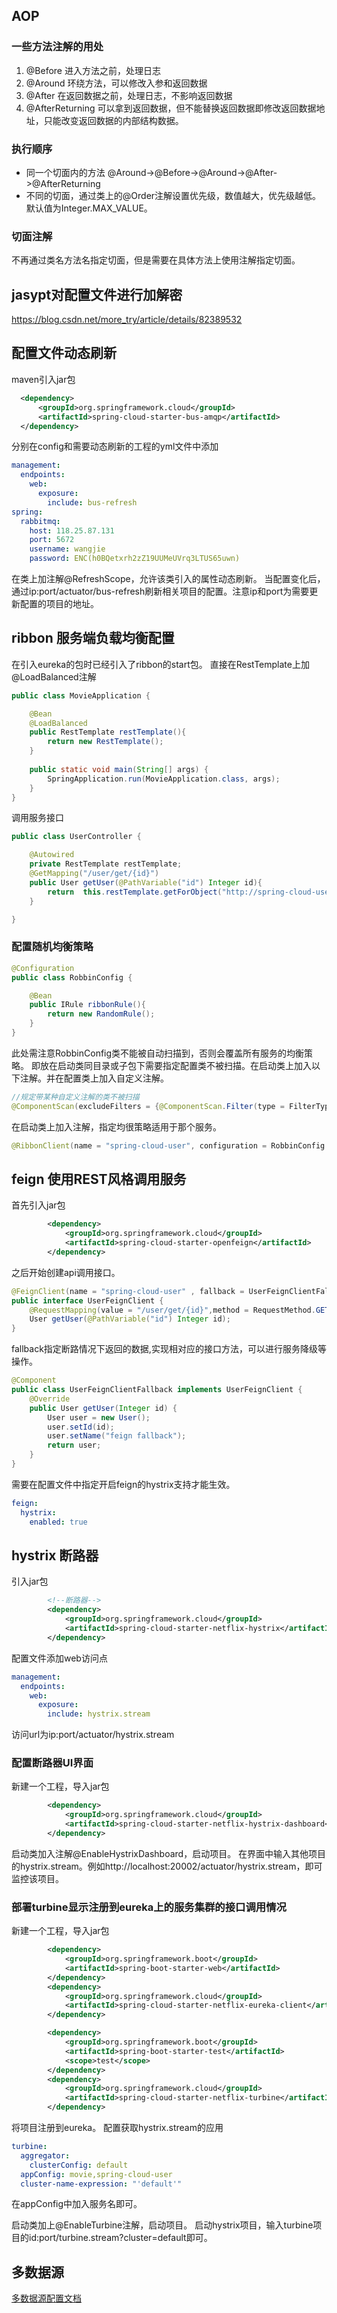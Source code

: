 ## AOP
### 一些方法注解的用处
1. @Before 进入方法之前，处理日志
2. @Around 环绕方法，可以修改入参和返回数据
3. @After  在返回数据之前，处理日志，不影响返回数据
4. @AfterReturning 可以拿到返回数据，但不能替换返回数据即修改返回数据地址，只能改变返回数据的内部结构数据。
### 执行顺序
- 同一个切面内的方法 @Around->@Before->@Around->@After->@AfterReturning
- 不同的切面，通过类上的@Order注解设置优先级，数值越大，优先级越低。默认值为Integer.MAX_VALUE。
### 切面注解
不再通过类名方法名指定切面，但是需要在具体方法上使用注解指定切面。

## jasypt对配置文件进行加解密
https://blog.csdn.net/more_try/article/details/82389532

## 配置文件动态刷新
maven引入jar包
```xml
  <dependency>
      <groupId>org.springframework.cloud</groupId>
      <artifactId>spring-cloud-starter-bus-amqp</artifactId>
  </dependency>
```
分别在config和需要动态刷新的工程的yml文件中添加
```yml
management:
  endpoints:
    web:
      exposure:
        include: bus-refresh
spring:
  rabbitmq:
    host: 118.25.87.131
    port: 5672
    username: wangjie
    password: ENC(h0BQetxrh2zZ19UUMeUVrq3LTUS65uwn)
```
在类上加注解@RefreshScope，允许该类引入的属性动态刷新。
当配置变化后，通过ip:port/actuator/bus-refresh刷新相关项目的配置。注意ip和port为需要更新配置的项目的地址。

## ribbon 服务端负载均衡配置
在引入eureka的包时已经引入了ribbon的start包。
直接在RestTemplate上加@LoadBalanced注解
```java
public class MovieApplication {

    @Bean
    @LoadBalanced
    public RestTemplate restTemplate(){
        return new RestTemplate();
    }
   
    public static void main(String[] args) {
        SpringApplication.run(MovieApplication.class, args);
    }
}
```
调用服务接口
```java
public class UserController {

    @Autowired
    private RestTemplate restTemplate;
    @GetMapping("/user/get/{id}")
    public User getUser(@PathVariable("id") Integer id){
        return  this.restTemplate.getForObject("http://spring-cloud-user/user/get/"+id,User.class);
    }

}
```
### 配置随机均衡策略
```java
@Configuration
public class RobbinConfig {

    @Bean
    public IRule ribbonRule(){
        return new RandomRule();
    }
}
```
此处需注意RobbinConfig类不能被自动扫描到，否则会覆盖所有服务的均衡策略。
即放在启动类同目录或子包下需要指定配置类不被扫描。在启动类上加入以下注解。并在配置类上加入自定义注解。
```java
//规定带某种自定义注解的类不被扫描
@ComponentScan(excludeFilters = {@ComponentScan.Filter(type = FilterType.ANNOTATION,value = ExcludeFromComponentScan.class)})
```
在启动类上加入注解，指定均很策略适用于那个服务。
```java
@RibbonClient(name = "spring-cloud-user", configuration = RobbinConfig.class);
```

## feign 使用REST风格调用服务
首先引入jar包
```xml
        <dependency>
            <groupId>org.springframework.cloud</groupId>
            <artifactId>spring-cloud-starter-openfeign</artifactId>
        </dependency>
```
之后开始创建api调用接口。
```java
@FeignClient(name = "spring-cloud-user" , fallback = UserFeignClientFallback.class)
public interface UserFeignClient {
    @RequestMapping(value = "/user/get/{id}",method = RequestMethod.GET)
    User getUser(@PathVariable("id") Integer id);
}
```
fallback指定断路情况下返回的数据,实现相对应的接口方法，可以进行服务降级等操作。
```java
@Component
public class UserFeignClientFallback implements UserFeignClient {
    @Override
    public User getUser(Integer id) {
        User user = new User();
        user.setId(id);
        user.setName("feign fallback");
        return user;
    }
}
```
需要在配置文件中指定开启feign的hystrix支持才能生效。
```yaml
feign:
  hystrix:
    enabled: true
```

## hystrix 断路器
引入jar包
```xml
        <!--断路器-->
        <dependency>
            <groupId>org.springframework.cloud</groupId>
            <artifactId>spring-cloud-starter-netflix-hystrix</artifactId>
        </dependency>

```
配置文件添加web访问点
```yaml
management:
  endpoints:
    web:
      exposure:
        include: hystrix.stream
```
访问url为ip:port/actuator/hystrix.stream

### 配置断路器UI界面
新建一个工程，导入jar包
```xml
        <dependency>
            <groupId>org.springframework.cloud</groupId>
            <artifactId>spring-cloud-starter-netflix-hystrix-dashboard</artifactId>
        </dependency>
```
启动类加入注解@EnableHystrixDashboard，启动项目。
在界面中输入其他项目的hystrix.stream。例如http://localhost:20002/actuator/hystrix.stream，即可监控该项目。

### 部署turbine显示注册到eureka上的服务集群的接口调用情况
新建一个工程，导入jar包
```xml
        <dependency>
            <groupId>org.springframework.boot</groupId>
            <artifactId>spring-boot-starter-web</artifactId>
        </dependency>
        <dependency>
            <groupId>org.springframework.cloud</groupId>
            <artifactId>spring-cloud-starter-netflix-eureka-client</artifactId>
        </dependency>

        <dependency>
            <groupId>org.springframework.boot</groupId>
            <artifactId>spring-boot-starter-test</artifactId>
            <scope>test</scope>
        </dependency>
        <dependency>
            <groupId>org.springframework.cloud</groupId>
            <artifactId>spring-cloud-starter-netflix-turbine</artifactId>
        </dependency>
```
将项目注册到eureka。
配置获取hystrix.stream的应用
```yaml
turbine:
  aggregator:
    clusterConfig: default
  appConfig: movie,spring-cloud-user
  cluster-name-expression: "'default'"
```
在appConfig中加入服务名即可。

启动类加上@EnableTurbine注解，启动项目。
启动hystrix项目，输入turbine项目的id:port/turbine.stream?cluster=default即可。

## 多数据源

[多数据源配置文档](dao-parent/README.md)